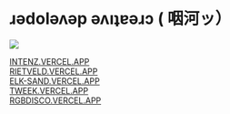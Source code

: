 # ɹǝdolǝʌǝp ǝʌıʇɐǝɹɔ ( 咽河ッ）

![](https://komarev.com/ghpvc/?username=nielsreijnders)

[INTENZ.VERCEL.APP](https://intenz.vercel.app) <br />
[RIETVELD.VERCEL.APP](https://rietveld.vercel.app) <br />
[ELK-SAND.VERCEL.APP](https://elk-sand.vercel.app) <br />
[TWEEK.VERCEL.APP](https://tweek.vercel.app) <br />
[RGBDISCO.VERCEL.APP](https://rgbdisco.vercel.app) <br />



